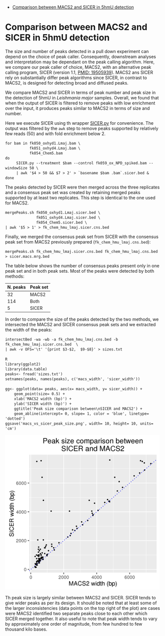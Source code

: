 <!-- MarkdownTOC -->

- [Comparison between MACS2 and SICER in 5hmU detection](#comparison-between-macs2-and-sicer-in-5hmu-detection)

<!-- /MarkdownTOC -->


Comparison between MACS2 and SICER in 5hmU detection
====================================================

The size and number of peaks detected in a pull down experiment can depend on
the  choice of peak caller. Consequently, downstream analyses and interpretation
may be dependant on the peak calling algorithm. Here, we compare our
peak caller of choice, MACS2, with an alternative peak calling program, SICER
(version 1.1, [PMID: 19505939](https://www.ncbi.nlm.nih.gov/pubmed/19505939)).
MACS2 ans SICER rely on substantially differ peak algorithms since SICER, in
contrast to MACS2, is designed for detecting broad and diffused peaks. 

We compare MACS2 and SICER in terms of peak number and peak size in the
detection of 5hmU in *Leishmania major* samples. Overall, we found that when the
output of SICER is filtered to remove peaks with low enrichment over the input,
it produces peaks similar to MACS2 in terms of size and number.

Here we execute SICER using th wrapper
[SICER.py](https://github.com/dariober/SICERpy) for convenience. The output was
filtered by the `awk` step to remove peaks supported by relatively few reads
(50) and with fold enrichment below 2.

```
for bam in fk050_oxhyd1.Lmaj.bam \
           fk051_oxhyd4.Lmaj.bam \
           fk054_Chem5.bam
do
     SICER.py --treatment $bam --control fk059_ox_NPD_spiked.bam --windowSize 50 \
     | awk '$4 > 50 && $7 > 2' > `basename $bam .bam`.sicer.bed &
done
```

The peaks detected by SICER were then merged across the three replicates and a
consensus peak set was created by retaining merged peaks supported by at least
two replicates. This step is identical to the one used for MACS2.

```
mergePeaks.sh fk050_oxhyd1.Lmaj.sicer.bed \
              fk051_oxhyd4.Lmaj.sicer.bed \
              fk054_Chem5.sicer.bed \
| awk '$5 > 1' > fk_chem_hmu_lmaj.sicer.cns.bed
```

Finally, we merged the consensus peak set from SICER with the consensus peak set 
from MACS2 previously prepared (`fk_chem_hmu_lmaj.cns.bed`):

```
mergePeaks.sh fk_chem_hmu_lmaj.sicer.cns.bed fk_chem_hmu_lmaj.cns.bed > sicer.macs.mrg.bed
```

The table below shows the number of consensus peaks present only in one peak set and in both peak
sets. Most of the peaks were detected by both methods:

| N. peaks | Peak set |
|----------|----------|
|  32      | MACS2    |
| 114      | Both     |
|   5      | SICER    | 

In order to compare the size of the peaks detected by the two methods, we intersected 
the MACS2 and SICER consensus peak sets and we extracted the width of the peaks:

```
intersectBed -wa -wb -a fk_chem_hmu_lmaj.cns.bed -b fk_chem_hmu_lmaj.sicer.cns.bed  \
| awk -v OFS='\t' '{print $3-$2,  $9-$8}' > sizes.txt

R
library(ggplot2)
library(data.table)
peaks<- fread('sizes.txt')
setnames(peaks, names(peaks), c('macs_width', 'sicer_width'))

gg<- ggplot(data= peaks, aes(x= macs_width, y= sicer_width)) + 
    geom_point(size= 0.5) +
    xlab('MACS2 width (bp)') +
    ylab('SICER width (bp)') +
    ggtitle('Peak size comparison between\nSICER and MACS2') +
    geom_abline(intercept= 0, slope= 1, color = 'blue', linetype= 'dotted')
ggsave('macs_vs_sicer_peak_size.png', width= 10, height= 10, units= 'cm')
```

<img src=figures/macs_vs_sicer_peak_size.png width= 500>

Th peak size is largely similar between MACS2 and SICER. SICER tends to give
wider  peaks as per its design. It should be noted that at least
some of the larger inconsistencies (data points on the top right of the plot)
are cases were MACS2 identified two separate peaks close to each other which SICER
merged together. It also useful to note that peak width tends to vary by approximately
one order of magnitude, from few hundred to few thousand kilo bases.
